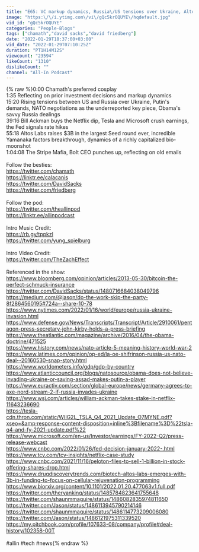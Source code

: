 ```yaml
---
title: "E65: VC markup dynamics, Russia\/US tensions over Ukraine, Altos Labs raises $3B, Stripe mafia & more"
image: "https:\/\/i.ytimg.com\/vi\/gQc5krOQUYE\/hqdefault.jpg"
vid_id: "gQc5krOQUYE"
categories: "People-Blogs"
tags: ["chamath","david sacks","david friedberg"]
date: "2022-01-29T18:37:00+03:00"
vid_date: "2022-01-29T07:10:25Z"
duration: "PT1H14M12S"
viewcount: "23594"
likeCount: "1310"
dislikeCount: ""
channel: "All-In Podcast"
---
```

{% raw %}0:00 Chamath's preferred cosplay<br />1:35 Reflecting on prior investment decisions and markup dynamics<br />15:20 Rising tensions between US and Russia over Ukraine, Putin's demands, NATO negotiations as the underreported key piece, Obama's savvy Russia dealings<br />39:16 Bill Ackman buys the Netflix dip, Tesla and Microsoft crush earnings, the Fed signals rate hikes<br />55:18 Altos Labs raises $3B in the largest Seed round ever, incredible Yamanaka factors breakthrough, dynamics of a richly capitalized bio-moonshot<br />1:04:08 The Stripe Mafia, Bolt CEO punches up, reflecting on old emails<br /><br />Follow the besties: <br /><a rel="nofollow" target="blank" href="https://twitter.com/chamath">https://twitter.com/chamath</a><br /><a rel="nofollow" target="blank" href="https://linktr.ee/calacanis">https://linktr.ee/calacanis</a><br /><a rel="nofollow" target="blank" href="https://twitter.com/DavidSacks">https://twitter.com/DavidSacks</a><br /><a rel="nofollow" target="blank" href="https://twitter.com/friedberg">https://twitter.com/friedberg</a><br /><br />Follow the pod:<br /><a rel="nofollow" target="blank" href="https://twitter.com/theallinpod">https://twitter.com/theallinpod</a><br /><a rel="nofollow" target="blank" href="https://linktr.ee/allinpodcast">https://linktr.ee/allinpodcast</a><br /><br />Intro Music Credit:<br /><a rel="nofollow" target="blank" href="https://rb.gy/tppkzl">https://rb.gy/tppkzl</a><br /><a rel="nofollow" target="blank" href="https://twitter.com/yung_spielburg">https://twitter.com/yung_spielburg</a><br /><br />Intro Video Credit:<br /><a rel="nofollow" target="blank" href="https://twitter.com/TheZachEffect">https://twitter.com/TheZachEffect</a><br /><br />Referenced in the show:<br /><a rel="nofollow" target="blank" href="https://www.bloomberg.com/opinion/articles/2013-05-30/bitcoin-the-perfect-schmuck-insurance">https://www.bloomberg.com/opinion/articles/2013-05-30/bitcoin-the-perfect-schmuck-insurance</a><br /><a rel="nofollow" target="blank" href="https://twitter.com/DavidSacks/status/1480716684038049796">https://twitter.com/DavidSacks/status/1480716684038049796</a><br /><a rel="nofollow" target="blank" href="https://medium.com/@jason/do-the-work-skip-the-party-8f2864560195#724a--share-10-78">https://medium.com/@jason/do-the-work-skip-the-party-8f2864560195#724a--share-10-78</a><br /><a rel="nofollow" target="blank" href="https://www.nytimes.com/2022/01/16/world/europe/russia-ukraine-invasion.html">https://www.nytimes.com/2022/01/16/world/europe/russia-ukraine-invasion.html</a><br /><a rel="nofollow" target="blank" href="https://www.defense.gov/News/Transcripts/Transcript/Article/2910061/pentagon-press-secretary-john-kirby-holds-a-press-briefing">https://www.defense.gov/News/Transcripts/Transcript/Article/2910061/pentagon-press-secretary-john-kirby-holds-a-press-briefing</a><br /><a rel="nofollow" target="blank" href="https://www.theatlantic.com/magazine/archive/2016/04/the-obama-doctrine/471525">https://www.theatlantic.com/magazine/archive/2016/04/the-obama-doctrine/471525</a><br /><a rel="nofollow" target="blank" href="https://www.history.com/news/nato-article-5-meaning-history-world-war-2">https://www.history.com/news/nato-article-5-meaning-history-world-war-2</a><br /><a rel="nofollow" target="blank" href="https://www.latimes.com/opinion/op-ed/la-oe-shifrinson-russia-us-nato-deal--20160530-snap-story.html">https://www.latimes.com/opinion/op-ed/la-oe-shifrinson-russia-us-nato-deal--20160530-snap-story.html</a><br /><a rel="nofollow" target="blank" href="https://www.worldometers.info/gdp/gdp-by-country">https://www.worldometers.info/gdp/gdp-by-country</a><br /><a rel="nofollow" target="blank" href="https://www.atlanticcouncil.org/blogs/natosource/obama-does-not-believe-invading-ukraine-or-saving-assad-makes-putin-a-player">https://www.atlanticcouncil.org/blogs/natosource/obama-does-not-believe-invading-ukraine-or-saving-assad-makes-putin-a-player</a><br /><a rel="nofollow" target="blank" href="https://www.euractiv.com/section/global-europe/news/germany-agrees-to-axe-nord-stream-2-if-russia-invades-ukraine">https://www.euractiv.com/section/global-europe/news/germany-agrees-to-axe-nord-stream-2-if-russia-invades-ukraine</a><br /><a rel="nofollow" target="blank" href="https://www.wsj.com/articles/william-ackman-takes-stake-in-netflix-11643236690">https://www.wsj.com/articles/william-ackman-takes-stake-in-netflix-11643236690</a><br /><a rel="nofollow" target="blank" href="https://tesla-cdn.thron.com/static/WIIG2L_TSLA_Q4_2021_Update_O7MYNE.pdf?xseo=&amp;response-content-disposition=inline%3Bfilename%3D%22tsla-q4-and-fy-2021-update.pdf%22">https://tesla-cdn.thron.com/static/WIIG2L_TSLA_Q4_2021_Update_O7MYNE.pdf?xseo=&amp;response-content-disposition=inline%3Bfilename%3D%22tsla-q4-and-fy-2021-update.pdf%22</a><br /><a rel="nofollow" target="blank" href="https://www.microsoft.com/en-us/Investor/earnings/FY-2022-Q2/press-release-webcast">https://www.microsoft.com/en-us/Investor/earnings/FY-2022-Q2/press-release-webcast</a><br /><a rel="nofollow" target="blank" href="https://www.cnbc.com/2022/01/26/fed-decision-january-2022-.html">https://www.cnbc.com/2022/01/26/fed-decision-january-2022-.html</a><br /><a rel="nofollow" target="blank" href="https://www.tcv.com/tcv-insights/netflix-case-study">https://www.tcv.com/tcv-insights/netflix-case-study</a><br /><a rel="nofollow" target="blank" href="https://www.cnbc.com/2021/11/16/peloton-files-to-sell-1-billion-in-stock-offering-shares-drop.html">https://www.cnbc.com/2021/11/16/peloton-files-to-sell-1-billion-in-stock-offering-shares-drop.html</a><br /><a rel="nofollow" target="blank" href="https://www.drugdiscoverytrends.com/biotech-altos-labs-emerges-with-3b-in-funding-to-focus-on-cellular-rejuvenation-programming">https://www.drugdiscoverytrends.com/biotech-altos-labs-emerges-with-3b-in-funding-to-focus-on-cellular-rejuvenation-programming</a><br /><a rel="nofollow" target="blank" href="https://www.biorxiv.org/content/10.1101/2022.01.20.477063v1.full.pdf">https://www.biorxiv.org/content/10.1101/2022.01.20.477063v1.full.pdf</a><br /><a rel="nofollow" target="blank" href="https://twitter.com/theryanking/status/1485784823641755648">https://twitter.com/theryanking/status/1485784823641755648</a><br /><a rel="nofollow" target="blank" href="https://twitter.com/shaunmmaguire/status/1486082835974811650">https://twitter.com/shaunmmaguire/status/1486082835974811650</a><br /><a rel="nofollow" target="blank" href="https://twitter.com/Jason/status/1486113945790214146">https://twitter.com/Jason/status/1486113945790214146</a><br /><a rel="nofollow" target="blank" href="https://twitter.com/shaunmmaguire/status/1486114773209006080">https://twitter.com/shaunmmaguire/status/1486114773209006080</a><br /><a rel="nofollow" target="blank" href="https://twitter.com/Jason/status/1486121975311339520">https://twitter.com/Jason/status/1486121975311339520</a><br /><a rel="nofollow" target="blank" href="https://my.pitchbook.com/profile/107633-08/company/profile#deal-history/102358-00T">https://my.pitchbook.com/profile/107633-08/company/profile#deal-history/102358-00T</a><br /><br />#allin #tech #news{% endraw %}
